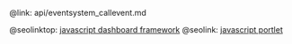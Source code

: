 @link: api/eventsystem_callevent.md

@seolinktop: [javascript dashboard framework](https://webix.com)
@seolink: [javascript portlet](https://webix.com/widget/portlet/)